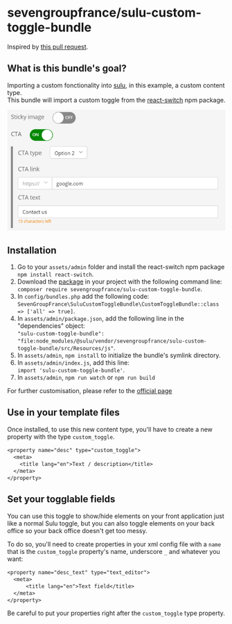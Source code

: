 # sevengroupfrance/sulu-custom-toggle-bundle

Inspired by [this pull request](https://github.com/sulu/sulu-demo/pull/66).

## What is this bundle's goal?
Importing a custom fonctionality into [sulu](https://github.com/sulu/sulu), in this example, a custom content type.\
This bundle will import a custom toggle from the [react-switch](https://www.npmjs.com/package/react-switch) npm package.

![How the custom toggle looks in sulu's admin](assets/images/ct-6.png)

## Installation
1. Go to your `assets/admin` folder and install the react-switch npm package `npm install react-switch`.
2. Download the [package](https://packagist.org/packages/sevengroupfrance/sulu-custom-toggle-bundle) in your project with the following command line:\
`composer require sevengroupfrance/sulu-custom-toggle-bundle`.
3. In `config/bundles.php` add the following code:\
`SevenGroupFrance\SuluCustomToggleBundle\CustomToggleBundle::class => ['all' => true]`.
4. In `assets/admin/package.json`, add the following line in the "dependencies" object:\
`"sulu-custom-toggle-bundle": "file:node_modules/@sulu/vendor/sevengroupfrance/sulu-custom-toggle-bundle/src/Resources/js"`.
5. In `assets/admin`, `npm install` to initialize the bundle's symlink directory.
6. In `assets/admin/index.js`, add this line:\
`import 'sulu-custom-toggle-bundle'`.
7. In `assets/admin`, `npm run watch` or `npm run build`

For further customisation, please refer to the [official page](https://www.npmjs.com/package/react-switch)

## Use in your template files
Once installed, to use this new content type, you'll have to create a new property with the type `custom_toggle`.

```
<property name="desc" type="custom_toggle">
  <meta>
    <title lang="en">Text / description</title>
  </meta>
</property>
```

## Set your togglable fields
You can use this toggle to show/hide elements on your front application just like a normal Sulu toggle, but you can also toggle elements on your back office so your back office doesn't get too messy.

To do so, you'll need to create properties in your xml config file with a `name` that is the `custom_toggle` property's name, underscore `_` and whatever you want:
```
<property name="desc_text" type="text_editor">
  <meta>
      <title lang="en">Text field</title>
  </meta>
</property>
```
Be careful to put your properties right after the `custom_toggle` type property.
